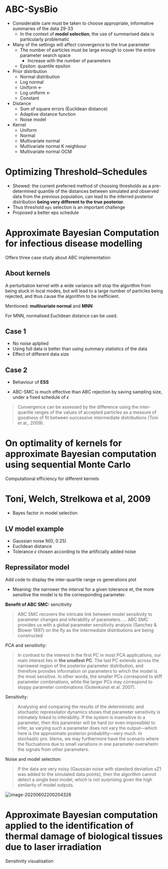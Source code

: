 # ABC-SysBio

-   Considerable care must be taken to choose appropriate, informative summaries of the data 29-33
    -   In the context of **model selection**, the use of summarised data is particularly problematic
-   Many of the settings will affect convergence to the true parameter
    -   The number of particles must be large enough to cover the entire parameter search space
        -   Increase with the number of parameters
    -   Epsilon: quantile epsilon
-   Prior distribution
    -   Normal distribution
    -   Log normal
    -   Uniform <-
    -   Log uniform <-
    -   Constant
-   Distance 
    -   Sum of square errors (Euclidean distance)
    -   Adaptive distance function
    -   Noise model
-   Kernel 
    -   Uniform
    -   Normal
    -   Multivariate normal
    -   Multivariate normal K neighbour
    -   Multivariate normal OCM

# Optimizing Threshold–Schedules

-   Showed: the current preferred method of choosing thresholds as a pre-determined quantile of the distances between simulated and observed data from the previous population, can lead to the inferred posterior distribution **being very different to the true posterior**.
-   Thus threshold `eps` selection is an important challenge
-   Proposed a better eps schedule

# Approximate Bayesian Computation for infectious disease modelling

Offers three case study about ABC implementation 

## About kernels

A perturbation kernel with a wide variance will stop the algorithm from being stuck in local modes, but will lead to a large number of particles being rejected, and thus cause the algorithm to be inefficient. 

Mentioned: **multivariate normal** and **MNN**

For MNN, normalised Euclidean distance can be used.

## Case 1

-   No noise aplplied
-   Using full data is better than using summary statistics of the data
-   Effect of different data size

## Case 2

-   Behaviour of **ESS**

-   ABC-SMC is much effective than ABC rejection by saving sampling size, under a fixed schedule of $\epsilon$

>   Convergence can be assessed by the difference using the inter-quartile ranges of the values of accepted particles as a measure of goodness of fit between successive intermediate distributions (Toni et al., 2009).

# On optimality of kernels for approximate Bayesian computation using sequential Monte Carlo

Computational efficiency for different kernels

# Toni, Welch, Strelkowa et al, 2009

-   Bayes factor in model selection

## LV model example

-   Gaussian noise N(0, 0.25)
-   Euclidean distance
-   Tolerance $\epsilon$ chosen according to the artificially added noise

## Repressilator model

Add code to display the inter-quartile range vs generations plot

-   Meaning: the narrower the interval for a given tolerance et, the more sensitive the model is to the corresponding parameter.

**Benefit of ABC SMC:** sencitivity

>   ABC SMC recovers the intricate link between model sensitivity to parameter changes and inferability of parameters. … ABC SMC provides us with a global parameter sensitivity analysis (Sanchez & Blower 1997) on the fly as the intermediate distributions are being constructed

PCA and sensitivity:

>   In contrast to the interest in the first PC in most PCA applications, our main interest lies in **the smallest PC**. The last PC extends across the narrowest region of the posterior parameter distribution, and therefore provides information on parameters to which the model is the most sensitive. In other words, the smaller PCs correspond to stiff parameter combinations, while the larger PCs may correspond to sloppy parameter combinations (Gutenkunst et al. 2007).

Sensitivity:

>   Analysing and comparing the results of the deterministic and stochastic repressilator dynamics shows that parameter sensitivity is intimately linked to inferability. If the system is insensitive to a parameter, then this parameter will be hard (or even impossible) to infer, as varying such a parameter does not vary the output—which here is the approximate posterior probability—very much. In stochastic pro.           blems, we may furthermore have the scenario where the fluctuations due to small variations in one parameter overwhelm the signals from other parameters.

Noise and model selection: 

>   If the data are very noisy (Gaussian noise with standard deviation sZ1 was added to the simulated data points), then the algorithm cannot detect a single best model, which is not surprising given the high similarity of model outputs.

![image-20200602200204326](https://i.imgur.com/MjdodYN.png)

# Approximate Bayesian computation applied to the identification of thermal damage of biological tissues due to laser irradiation

Sensitivity visualisation